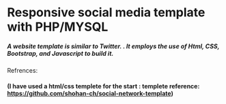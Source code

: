 # Responsive social media template with PHP/MYSQL

##### A website template is similar to Twitter. . It employs the use of Html, CSS, Bootstrap, and Javascript to build it.






Refrences:
#### (I have used a html/css templete for the start : templete reference: https://github.com/shohan-ch/social-network-template)